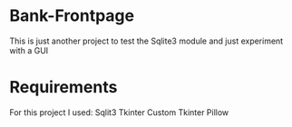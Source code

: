 # Bank-Frontpage
This is just another project to test the Sqlite3 module and just experiment with a GUI

# Requirements
For this project I used:
Sqlit3
Tkinter
Custom Tkinter
Pillow
